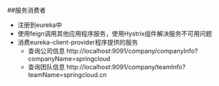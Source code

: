 ##服务消费者

* 注册到eureka中
* 使用feign调用其他应用程序服务，使用Hystrix组件解决服务不可用问题
* 消费eureka-client-provider程序提供的服务
    * 查询公司信息 http://localhost:9091/company/companyInfo?companyName=springcloud
    * 查询团队信息 http://localhost:9091/company/teamInfo?teamName=springcloud.cn

